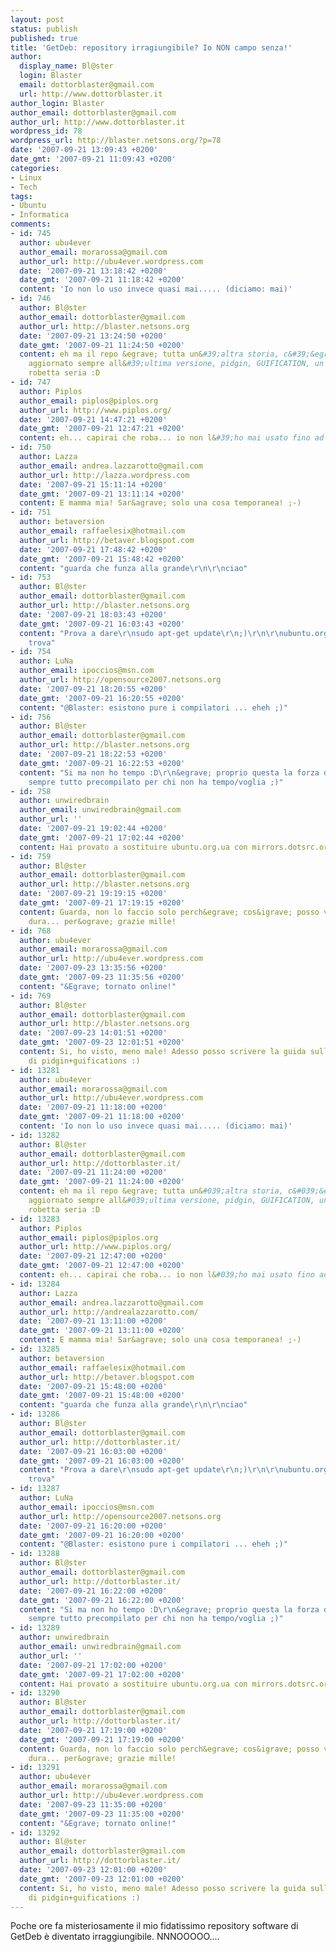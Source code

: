 ```yaml
---
layout: post
status: publish
published: true
title: 'GetDeb: repository irragiungibile? Io NON campo senza!'
author:
  display_name: Bl@ster
  login: Blaster
  email: dottorblaster@gmail.com
  url: http://www.dottorblaster.it
author_login: Blaster
author_email: dottorblaster@gmail.com
author_url: http://www.dottorblaster.it
wordpress_id: 78
wordpress_url: http://blaster.netsons.org/?p=78
date: '2007-09-21 13:09:43 +0200'
date_gmt: '2007-09-21 11:09:43 +0200'
categories:
- Linux
- Tech
tags:
- Ubuntu
- Informatica
comments:
- id: 745
  author: ubu4ever
  author_email: morarossa@gmail.com
  author_url: http://ubu4ever.wordpress.com
  date: '2007-09-21 13:18:42 +0200'
  date_gmt: '2007-09-21 11:18:42 +0200'
  content: 'Io non lo uso invece quasi mai..... (diciamo: mai)'
- id: 746
  author: Bl@ster
  author_email: dottorblaster@gmail.com
  author_url: http://blaster.netsons.org
  date: '2007-09-21 13:24:50 +0200'
  date_gmt: '2007-09-21 11:24:50 +0200'
  content: eh ma il repo &egrave; tutta un&#39;altra storia, c&#39;&egrave; openarena
    aggiornato sempre all&#39;ultima versione, pidgin, GUIFICATION, un sacco di altra
    robetta seria :D
- id: 747
  author: Piplos
  author_email: piplos@piplos.org
  author_url: http://www.piplos.org/
  date: '2007-09-21 14:47:21 +0200'
  date_gmt: '2007-09-21 12:47:21 +0200'
  content: eh... capirai che roba... io non l&#39;ho mai usato fino ad ora! :D lol!
- id: 750
  author: Lazza
  author_email: andrea.lazzarotto@gmail.com
  author_url: http://lazza.wordpress.com
  date: '2007-09-21 15:11:14 +0200'
  date_gmt: '2007-09-21 13:11:14 +0200'
  content: E mamma mia! Sar&agrave; solo una cosa temporanea! ;-)
- id: 751
  author: betaversion
  author_email: raffaelesix@hotmail.com
  author_url: http://betaver.blogspot.com
  date: '2007-09-21 17:48:42 +0200'
  date_gmt: '2007-09-21 15:48:42 +0200'
  content: "guarda che funza alla grande\r\n\r\nciao"
- id: 753
  author: Bl@ster
  author_email: dottorblaster@gmail.com
  author_url: http://blaster.netsons.org
  date: '2007-09-21 18:03:43 +0200'
  date_gmt: '2007-09-21 16:03:43 +0200'
  content: "Prova a dare\r\nsudo apt-get update\r\n;)\r\n\r\nubuntu.org.ua non lo
    trova"
- id: 754
  author: LuNa
  author_email: ipoccios@msn.com
  author_url: http://opensource2007.netsons.org
  date: '2007-09-21 18:20:55 +0200'
  date_gmt: '2007-09-21 16:20:55 +0200'
  content: "@Blaster: esistono pure i compilatori ... eheh ;)"
- id: 756
  author: Bl@ster
  author_email: dottorblaster@gmail.com
  author_url: http://blaster.netsons.org
  date: '2007-09-21 18:22:53 +0200'
  date_gmt: '2007-09-21 16:22:53 +0200'
  content: "Si ma non ho tempo :D\r\n&egrave; proprio questa la forza di Ubuntu, avere
    sempre tutto precompilato per chi non ha tempo/voglia ;)"
- id: 758
  author: unwiredbrain
  author_email: unwiredbrain@gmail.com
  author_url: ''
  date: '2007-09-21 19:02:44 +0200'
  date_gmt: '2007-09-21 17:02:44 +0200'
  content: Hai provato a sostituire ubuntu.org.ua con mirrors.dotsrc.org?
- id: 759
  author: Bl@ster
  author_email: dottorblaster@gmail.com
  author_url: http://blaster.netsons.org
  date: '2007-09-21 19:19:15 +0200'
  date_gmt: '2007-09-21 17:19:15 +0200'
  content: Guarda, non lo faccio solo perch&egrave; cos&igrave; posso vedere quanto
    dura... per&ograve; grazie mille!
- id: 768
  author: ubu4ever
  author_email: morarossa@gmail.com
  author_url: http://ubu4ever.wordpress.com
  date: '2007-09-23 13:35:56 +0200'
  date_gmt: '2007-09-23 11:35:56 +0200'
  content: "&Egrave; tornato online!"
- id: 769
  author: Bl@ster
  author_email: dottorblaster@gmail.com
  author_url: http://blaster.netsons.org
  date: '2007-09-23 14:01:51 +0200'
  date_gmt: '2007-09-23 12:01:51 +0200'
  content: Si, ho visto, meno male! Adesso posso scrivere la guida sull&#39;installazione
    di pidgin+guifications :)
- id: 13281
  author: ubu4ever
  author_email: morarossa@gmail.com
  author_url: http://ubu4ever.wordpress.com
  date: '2007-09-21 11:18:00 +0200'
  date_gmt: '2007-09-21 11:18:00 +0200'
  content: 'Io non lo uso invece quasi mai..... (diciamo: mai)'
- id: 13282
  author: Bl@ster
  author_email: dottorblaster@gmail.com
  author_url: http://dottorblaster.it/
  date: '2007-09-21 11:24:00 +0200'
  date_gmt: '2007-09-21 11:24:00 +0200'
  content: eh ma il repo &egrave; tutta un&#039;altra storia, c&#039;&egrave; openarena
    aggiornato sempre all&#039;ultima versione, pidgin, GUIFICATION, un sacco di altra
    robetta seria :D
- id: 13283
  author: Piplos
  author_email: piplos@piplos.org
  author_url: http://www.piplos.org/
  date: '2007-09-21 12:47:00 +0200'
  date_gmt: '2007-09-21 12:47:00 +0200'
  content: eh... capirai che roba... io non l&#039;ho mai usato fino ad ora! :D lol!
- id: 13284
  author: Lazza
  author_email: andrea.lazzarotto@gmail.com
  author_url: http://andrealazzarotto.com/
  date: '2007-09-21 13:11:00 +0200'
  date_gmt: '2007-09-21 13:11:00 +0200'
  content: E mamma mia! Sar&agrave; solo una cosa temporanea! ;-)
- id: 13285
  author: betaversion
  author_email: raffaelesix@hotmail.com
  author_url: http://betaver.blogspot.com
  date: '2007-09-21 15:48:00 +0200'
  date_gmt: '2007-09-21 15:48:00 +0200'
  content: "guarda che funza alla grande\r\n\r\nciao"
- id: 13286
  author: Bl@ster
  author_email: dottorblaster@gmail.com
  author_url: http://dottorblaster.it/
  date: '2007-09-21 16:03:00 +0200'
  date_gmt: '2007-09-21 16:03:00 +0200'
  content: "Prova a dare\r\nsudo apt-get update\r\n;)\r\n\r\nubuntu.org.ua non lo
    trova"
- id: 13287
  author: LuNa
  author_email: ipoccios@msn.com
  author_url: http://opensource2007.netsons.org
  date: '2007-09-21 16:20:00 +0200'
  date_gmt: '2007-09-21 16:20:00 +0200'
  content: "@Blaster: esistono pure i compilatori ... eheh ;)"
- id: 13288
  author: Bl@ster
  author_email: dottorblaster@gmail.com
  author_url: http://dottorblaster.it/
  date: '2007-09-21 16:22:00 +0200'
  date_gmt: '2007-09-21 16:22:00 +0200'
  content: "Si ma non ho tempo :D\r\n&egrave; proprio questa la forza di Ubuntu, avere
    sempre tutto precompilato per chi non ha tempo/voglia ;)"
- id: 13289
  author: unwiredbrain
  author_email: unwiredbrain@gmail.com
  author_url: ''
  date: '2007-09-21 17:02:00 +0200'
  date_gmt: '2007-09-21 17:02:00 +0200'
  content: Hai provato a sostituire ubuntu.org.ua con mirrors.dotsrc.org?
- id: 13290
  author: Bl@ster
  author_email: dottorblaster@gmail.com
  author_url: http://dottorblaster.it/
  date: '2007-09-21 17:19:00 +0200'
  date_gmt: '2007-09-21 17:19:00 +0200'
  content: Guarda, non lo faccio solo perch&egrave; cos&igrave; posso vedere quanto
    dura... per&ograve; grazie mille!
- id: 13291
  author: ubu4ever
  author_email: morarossa@gmail.com
  author_url: http://ubu4ever.wordpress.com
  date: '2007-09-23 11:35:00 +0200'
  date_gmt: '2007-09-23 11:35:00 +0200'
  content: "&Egrave; tornato online!"
- id: 13292
  author: Bl@ster
  author_email: dottorblaster@gmail.com
  author_url: http://dottorblaster.it/
  date: '2007-09-23 12:01:00 +0200'
  date_gmt: '2007-09-23 12:01:00 +0200'
  content: Si, ho visto, meno male! Adesso posso scrivere la guida sull&#039;installazione
    di pidgin+guifications :)
---
```

<p>Poche ore fa misteriosamente il mio fidatissimo repository software di GetDeb è diventato irraggiungibile. NNNOOOOO....</p>
